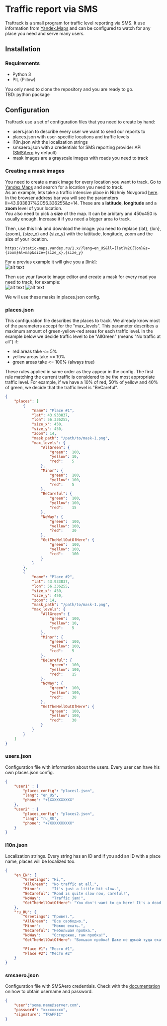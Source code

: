 # Traffic report via SMS
Traftrack is a small program for traffic level reporting via SMS. It use information from [Yandex.Maps](https://yandex.com/maps/)
and can be configured to watch for any place you need and serve many users.

## Installation
### Requirements
- Python 3
- PIL (Pillow)

You only need to clone the repository and you are ready to go.<br>
TBD: python package

## Configuration
Traftrack use a set of configuration files that you need to create by hand:
- users.json to describe every user we want to send our reports to
- places.json with user-specific locations and traffic levels
- l10n.json with the localization strings
- smsaero.json with a credentials for SMS reporting provider API ([SMSAero](https://smsaero.ru/) by default)
- mask images are a grayscale images with roads you need to track

### Creating a mask images
You need to create a mask image for every location you want to track.
Go to [Yandex.Maps](https://yandex.com/maps/) and search for a location you need to track. <br>
As an example, lets take a traffic intensive place in Nizhniy Novgorod [here](https://yandex.com/maps/47/nizhny-novgorod/?ll=43.933837%2C56.336255&z=14).
In the browser address bar you will see the parameters ll=43.933837%2C56.336255&z=14. 
These are a **latitude**, **longitude** and a **zoom** level of your location.
<br>
You also need to pick a **size** of the map. It can be arbitary and 450x450 is usually enough.
Increase it if you need a bigger area to track.

Then, use this link and download the image: you need to replace {lat}, {lon}, {zoom}, {size_x} and {size_y} 
with the lattitude, longitude, zoom and the size of your location.
```
https://static-maps.yandex.ru/1.x/?lang=en_US&ll={lat}%2C{lon}&z={zoom}&l=map&size={size_x},{size_y}
```
For a previus example it will give you a [link]:<br>
![alt text](https://github.com/asavonic/traftrack/blob/master/doc/images/example-orig.png "example-orig.png")

Then use your favorite image editor and create a mask for every road you need to track, for example:<br>
![alt text](https://github.com/asavonic/traftrack/blob/master/doc/images/example-mask1.png) ![alt text](https://github.com/asavonic/traftrack/blob/master/doc/images/example-mask2.png)

We will use these masks in places.json config.

### places.json
This configuration file describes the places to track.
We already know most of the parameters accept for the "max_levels". This parameter describes a maximum amount of
green-yellow-red areas for each traffic level.
In the example below we decide traffic level to be "AllGreen" (means "No traffic at all") if:
- red areas take <= 5%
- yellow areas take <= 10%
- green areas take <= 100% (always true)

These rules applied in same order as they appear in the config. 
The first rule matching the current traffic is considered to be the most appropriate traffic level.
For example, if we have a 10% of red, 50% of yellow and 40% of green, we decide that the traffic level is "BeCareful".

```json
{
    "places": [
        {
            "name": "Place #1",
            "lat": 43.933837,
            "lon": 56.336255,
            "size_x": 450,
            "size_y": 450,
            "zoom": 14,
            "mask_path": "/path/to/mask-1.png",
            "max_levels": {
                "AllGreen": {
                    "green":  100,
                    "yellow": 10,
                    "red":    5
                },
                "Minor": {
                    "green":  100,
                    "yellow": 100,
                    "red":    5
                },
                "BeCareful": {
                    "green":  100,
                    "yellow": 100,
                    "red":    15
                },
                "NoWay": {
                    "green":  100,
                    "yellow": 100,
                    "red":    30
                },
                "GetTheHellOutOfHere": {
                    "green":  100,
                    "yellow": 100,
                    "red":    100
                }
            }
        },
        {
            "name": "Place #2",
            "lat": 43.933837,
            "lon": 56.336255,
            "size_x": 450,
            "size_y": 450,
            "zoom": 14,
            "mask_path": "/path/to/mask-1.png",
            "max_levels": {
                "AllGreen": {
                    "green":  100,
                    "yellow": 10,
                    "red":    5
                },
                "Minor": {
                    "green":  100,
                    "yellow": 100,
                    "red":    5
                },
                "BeCareful": {
                    "green":  100,
                    "yellow": 100,
                    "red":    15
                },
                "NoWay": {
                    "green":  100,
                    "yellow": 100,
                    "red":    30
                },
                "GetTheHellOutOfHere": {
                    "green":  100,
                    "yellow": 100,
                    "red":    30
                }
            }
        }
    ]
}
```

### users.json
Configuration file with information about the users. Every user can have his own places.json config.
```json
{
    "user1" : {
        "places_config": "places1.json",
        "lang": "en_US",
        "phone": "+1XXXXXXXXXX"
    },
    "user2" : {
        "places_config": "places2.json",
        "lang": "ru_RU",
        "phone": "+7XXXXXXXXXX"
    }
}
```

### l10n.json
Localization strings. Every string has an ID and if you add an ID with a place name, places will be localized too.
```json
{
    "en_EN": {
        "Greetings": "Hi,",
        "AllGreen":  "No traffic at all.",
        "Minor":     "It's just a little bit slow.",
        "BeCareful": "Road is quite slow now, careful!",
        "NoWay":     "Traffic jam!",
        "GetTheHellOutOfHere": "You don't want to go here! It's a dead end!"
    },
    "ru_RU": {
        "Greetings": "Привет.",
        "AllGreen":  "Все свободно.",
        "Minor":     "Можно ехать.",
        "BeCareful": "Небольшая пробка.",
        "NoWay":     "Осторожно, там пробка!",
        "GetTheHellOutOfHere": "Большая пробка! Даже не думай туда ехать!",

        "Place #1": "Место #1",
        "Place #2": "Место #2"
    }
}
```

### smsaero.json
Configuration file with SMSAero credentials. Check with the [documentation](https://smsaero.ru/api/description/) on how to obtain username and password.
```json
{
    "user":"some.name@server.com",
    "password": "xxxxxxxxx",
    "signature": "TRAFFIC"
}
```
